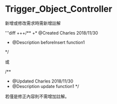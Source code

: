 # Trigger_Object_Controller
新增或修改需求時需新增註解

'''diff
+++/**
+* @Created      Charles 2018/11/30
* @Description  beforeInsert function1
 
 */
 
 或
 
 /**
  * @Updated      Charles 2018/11/30
  * @Description  update function1
  */
  
  若僅是修正內容則不需增加註解。
